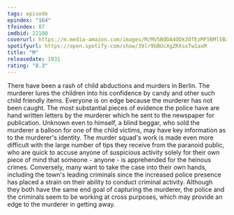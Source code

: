 ```yaml
---
tags: episode
epindex: "164"
tfoindex: 87
imdbid: 22100
coverurl: https://m.media-amazon.com/images/M/MV5BODA4ODk3OTEzMF5BMl5BanBnXkFtZTgwMTQ2ODMwMzE@._V1_SX202_CR0,0,202,300_.jpg
spotifyurl: https://open.spotify.com/show/39lr9bBUcXgZRXsxTw1axM
title: "M"
releasedate: 1931
rating: "8.3"
---
```


There have been a rash of child abductions and murders in Berlin. The murderer lures the children into his confidence by candy and other such child friendly items. Everyone is on edge because the murderer has not been caught. The most substantial pieces of evidence the police have are hand written letters by the murderer which he sent to the newspaper for publication. Unknown even to himself, a blind beggar, who sold the murderer a balloon for one of the child victims, may have key information as to the murderer's identity. The murder squad's work is made even more difficult with the large number of tips they receive from the paranoid public, who are quick to accuse anyone of suspicious activity solely for their own piece of mind that someone - anyone - is apprehended for the heinous crimes. Conversely, many want to take the case into their own hands, including the town's leading criminals since the increased police presence has placed a strain on their ability to conduct criminal activity. Although they both have the same end goal of capturing the murderer, the police and the criminals seem to be working at cross purposes, which may provide an edge to the murderer in getting away.